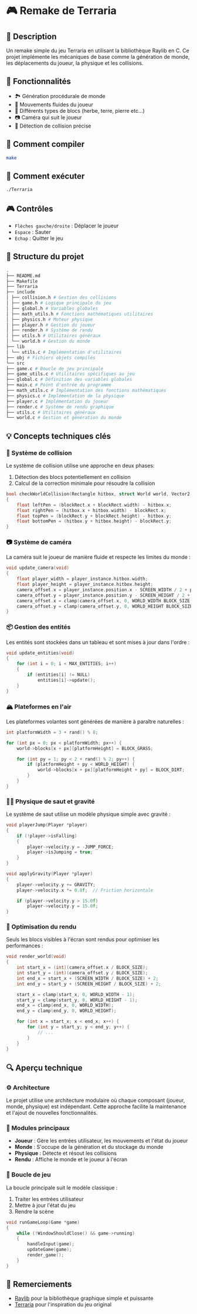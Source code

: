 # 🎮 Remake de Terraria

## 📝 Description
Un remake simple du jeu Terraria en utilisant la bibliothèque Raylib en C. Ce projet implémente les mécaniques de base comme la génération de monde, les déplacements du joueur, la physique et les collisions.

## 🌟 Fonctionnalités
- 🏞️ Génération procédurale de monde
- 🏃 Mouvements fluides du joueur
- 🧱 Différents types de blocs (herbe, terre, pierre etc...)
- 📷 Caméra qui suit le joueur
- 🎯 Détection de collision précise

## 🔧 Comment compiler

```bash
make
```

## 🚀 Comment exécuter

```bash
./Terraria
```

## 🎮 Contrôles
- `Flèches gauche/droite` : Déplacer le joueur
- `Espace` : Sauter
- `Echap` : Quitter le jeu

## 📁 Structure du projet

```bash
.
├── README.md
├── Makefile
├── Terraria
├── include
│ ├── collision.h # Gestion des collisions
│ ├── game.h # Logique principale du jeu
│ ├── global.h # Variables globales
│ ├── math_utils.h # Fonctions mathématiques utilitaires
│ ├── physics.h # Moteur physique
│ ├── player.h # Gestion du joueur
│ ├── render.h # Système de rendu
│ ├── utils.h # Utilitaires généraux
│ └── world.h # Gestion du monde
├── lib
│ └── utils.c # Implémentation d'utilitaires
├── obj # Fichiers objets compilés
└── src
├── game.c # Boucle de jeu principale
├── game_utils.c # Utilitaires spécifiques au jeu
├── global.c # Définition des variables globales
├── main.c # Point d'entrée du programme
├── math_utils.c # Implémentation des fonctions mathématiques
├── physics.c # Implémentation de la physique
├── player.c # Implémentation du joueur
├── render.c # Système de rendu graphique
├── utils.c # Utilitaires généraux
└── world.c # Gestion et génération du monde
```


## 💡 Concepts techniques clés

### 🧠 Système de collision
Le système de collision utilise une approche en deux phases:
1. Détection des blocs potentiellement en collision
2. Calcul de la correction minimale pour résoudre la collision

```c
bool checkWorldCollision(Rectangle hitbox, struct World world, Vector2 correction)
{
    float leftPen = (blockRect.x + blockRect.width) - hitbox.x;
    float rightPen = (hitbox.x + hitbox.width) - blockRect.x;
    float topPen = (blockRect.y + blockRect.height) - hitbox.y;
    float bottomPen = (hitbox.y + hitbox.height) - blockRect.y;
}
```

### 📷 Système de caméra
La caméra suit le joueur de manière fluide et respecte les limites du monde :

```c
void update_camera(void)
{
    float player_width = player_instance.hitbox.width;
    float player_height = player_instance.hitbox.height;
    camera_offset.x = player_instance.position.x - SCREEN_WIDTH / 2 + player_width / 2;
    camera_offset.y = player_instance.position.y - SCREEN_HEIGHT / 2 + player_height / 2;
    camera_offset.x = clamp(camera_offset.x, 0, WORLD_WIDTH BLOCK_SIZE - SCREEN_WIDTH);
    camera_offset.y = clamp(camera_offset.y, 0, WORLD_HEIGHT BLOCK_SIZE - SCREEN_HEIGHT);
}
```

### 📦 Gestion des entités
Les entités sont stockées dans un tableau et sont mises à jour dans l'ordre :

```c
void update_entities(void)
{
    for (int i = 0; i < MAX_ENTITIES; i++)
    {
        if (entities[i] != NULL)
            entities[i]->update();
    }
}
```

### 🏔️ Plateformes en l'air
Les plateformes volantes sont générées de manière à paraître naturelles :

```c
int platformWidth = 3 + rand() % 8;

for (int px = 0; px < platformWidth; px++) {
    world->blocks[x + px][platformHeight] = BLOCK_GRASS;

    for (int py = 1; py < 2 + rand() % 2; py++) {
        if (platformHeight + py < WORLD_HEIGHT) {
            world->blocks[x + px][platformHeight + py] = BLOCK_DIRT;
        }
    }
}
```

### 🏃‍♂️ Physique de saut et gravité
Le système de saut utilise un modèle physique simple avec gravité :

```c
void playerJump(Player *player)
{
    if (!player->isFalling)
    {
        player->velocity.y = -JUMP_FORCE;
        player->isJumping = true;
    }
}

void applyGravity(Player *player)
{
    player->velocity.y += GRAVITY;
    player->velocity.x *= 0.8f;  // Friction horizontale

    if (player->velocity.y > 15.0f)
        player->velocity.y = 15.0f;
}
```

### 🎯 Optimisation du rendu
Seuls les blocs visibles à l'écran sont rendus pour optimiser les performances :

```c
void render_world(void)
{
    int start_x = (int)(camera_offset.x / BLOCK_SIZE);
    int start_y = (int)(camera_offset.y / BLOCK_SIZE);
    int end_x = start_x + (SCREEN_WIDTH / BLOCK_SIZE) + 2;
    int end_y = start_y + (SCREEN_HEIGHT / BLOCK_SIZE) + 2;

    start_x = clamp(start_x, 0, WORLD_WIDTH - 1);
    start_y = clamp(start_y, 0, WORLD_HEIGHT - 1);
    end_x = clamp(end_x, 0, WORLD_WIDTH);
    end_y = clamp(end_y, 0, WORLD_HEIGHT);

    for (int x = start_x; x < end_x; x++) {
        for (int y = start_y; y < end_y; y++) {
            // ...
        }
    }
}
```

## 🔍 Aperçu technique

### ⚙️ Architecture
Le projet utilise une architecture modulaire où chaque composant (joueur, monde, physique) est indépendant. Cette approche facilite la maintenance et l'ajout de nouvelles fonctionnalités.

### 🧩 Modules principaux
- **Joueur** : Gère les entrées utilisateur, les mouvements et l'état du joueur
- **Monde** : S'occupe de la génération et du stockage du monde
- **Physique** : Détecte et résout les collisions
- **Rendu** : Affiche le monde et le joueur à l'écran

### 🔄 Boucle de jeu
La boucle principale suit le modèle classique :
1. Traiter les entrées utilisateur
2. Mettre à jour l'état du jeu
3. Rendre la scène

```c
void runGameLoop(Game *game)
{
    while (!WindowShouldClose() && game->running)
    {
        handleInput(game);
        updateGame(game);
        render_game();
    }
}
```

## 👏 Remerciements
- [Raylib](https://www.raylib.com/) pour la bibliothèque graphique simple et puissante
- [Terraria](https://terraria.org/) pour l'inspiration du jeu original
